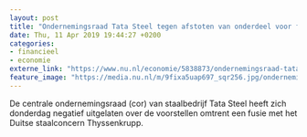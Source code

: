```yaml
---
layout: post
title: "Ondernemingsraad Tata Steel tegen afstoten van onderdeel voor fusie"
date: Thu, 11 Apr 2019 19:44:27 +0200
categories: 
- financieel 
- economie 
externe_link: "https://www.nu.nl/economie/5838873/ondernemingsraad-tata-steel-tegen-afstoten-van-onderdeel-voor-fusie.html"
feature_image: "https://media.nu.nl/m/9fixa5uap697_sqr256.jpg/ondernemingsraad-tata-steel-tegen-afstoten-van-onderdeel-voor-fusie.jpg"
---
```


De centrale ondernemingsraad (cor) van staalbedrijf Tata Steel heeft zich donderdag negatief uitgelaten over de voorstellen omtrent een fusie met het Duitse staalconcern Thyssenkrupp.

